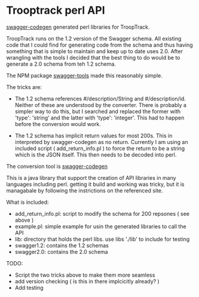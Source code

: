 # Trooptrack perl API

[swagger-codegen](https://github.com/swagger-api/swagger-codegen#modifying-the-client-library-format) generated perl libraries for TroopTrack.

TroopTrack runs on the 1.2 version of the Swagger schema.  All
existing code that I could find for generating code from the schema
and thus having something that is simple to maintain and keep up to
date uses 2.0.  After wrangling with the tools I decided that the
best thing to do would be to generate a 2.0 schema from teh 1.2
schema.

The NPM package [swagger-tools](https://www.npmjs.com/package/swagger-tools) made this reasonably simple.

The tricks are:
- The 1.2 schema references #/description/String and
  #/description/id.  Neither of these are understood by the
  converter. There is probably a simpler way to do this, but
  I searched and replaced the former with 'type': 'string' and
  the latter with 'type': 'integer'.  This had to happen
  before the conversion would work.

- The 1.2 schema has implicit return values for most 200s.  This
  in interpreted by swagger-codegen as no return.  Currently
  I am using an included script ( add_return_info.pl ) to force
  the return to be a string which is the JSON itself.  This
  then needs to be decoded into perl.

The conversion tool is [swagger-codegen](https://github.com/swagger-api/swagger-codegen#modifying-the-client-library-format)

This is a java library that support the creation of API libraries in
many languages including perl.  getting it build and working was
tricky, but it is managabale by following the instrictions on the
referenced site.

What is included:

- add_return_info.pl: script to modify the schema for 200 repsones ( see above )
- example.pl: simple example for usin the generated libraries to call the API
- lib: directory that holds the perl libs.  use libs './lib' to include for testing
- swagger1.2: contains the 1.2 schemas
- swagger2.0: contains the 2.0 schema

TODO:

- Script the two tricks above to make them more seamless
- add version checking ( is this in there implcicitly already? )
- Add testing
